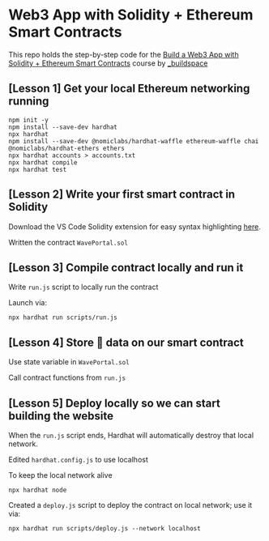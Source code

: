 # Web3 App with Solidity + Ethereum Smart Contracts

This repo holds the step-by-step code for the [Build a Web3 App with Solidity + Ethereum Smart Contracts](https://app.buildspace.so/courses/CO02cf0f1c-f996-4f50-9669-cf945ca3fb0b) course by [_buildspace](https://buildspace.so)

## [Lesson 1] Get your local Ethereum networking running

```shell
npm init -y
npm install --save-dev hardhat
npx hardhat
npm install --save-dev @nomiclabs/hardhat-waffle ethereum-waffle chai @nomiclabs/hardhat-ethers ethers
npx hardhat accounts > accounts.txt
npx hardhat compile
npx hardhat test
```

## [Lesson 2] Write your first smart contract in Solidity

Download the VS Code Solidity extension for easy syntax highlighting [here](https://marketplace.visualstudio.com/items?itemName=JuanBlanco.solidity).

Written the contract `WavePortal.sol`

## [Lesson 3] Compile contract locally and run it

Write `run.js` script to locally run the contract

Launch via:

```shell
npx hardhat run scripts/run.js
```

## [Lesson 4] Store 👋 data on our smart contract

Use state variable in `WavePortal.sol`

Call contract functions from `run.js`

## [Lesson 5] Deploy locally so we can start building the website

When the `run.js` script ends, Hardhat will automatically destroy that local network.

Edited `hardhat.config.js` to use localhost

To keep the local network alive

```shell
npx hardhat node
```

Created a `deploy.js` script to deploy the contract on local network; use it via:

```shell
npx hardhat run scripts/deploy.js --network localhost
```
